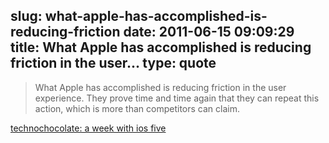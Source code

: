 slug: what-apple-has-accomplished-is-reducing-friction
date: 2011-06-15 09:09:29
title: What Apple has accomplished is reducing friction in the user...
type: quote
---

> What Apple has accomplished is reducing friction in the user experience. They prove time and time again that they can repeat this action, which is more than competitors can claim.

[technochocolate: a week with ios five](http://chuckskoda.com/entry/a-week-with-ios-five/)
